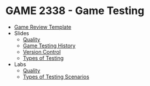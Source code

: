 # GAME 2338 - Game Testing

- [Game Review Template](gamereviewtemplate.md)
- Slides
  - [Quality](slides/quality.html)
  - [Game Testing History](slides/game_testing_history.html)
  - [Version Control](slides/version_control.html)
  - [Types of Testing](slides/types_of_testing.html)
- Labs
  - [Quality](labs/quality_games.html)
  - [Types of Testing Scenarios](labs/types_of_testing_scenarios.html)
